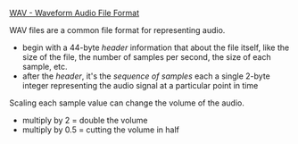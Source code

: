 [WAV - Waveform Audio File Format](https://docs.fileformat.com/audio/wav/)

WAV files are a common file format for representing audio.
* begin with a 44-byte *header*
   information that about the file itself, like the size of the file, the number of samples per second, the size of each sample, etc.
* after the *header*, it's the *sequence of samples*
   each a single 2-byte integer representing the audio signal at a particular point in time

Scaling each sample value can change the volume of the audio.
* multiply by 2 = double the volume
* multiply by 0.5 = cutting the volume in half
